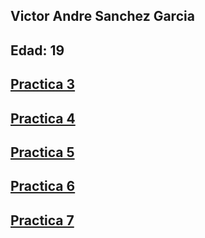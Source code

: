 Victor Andre Sanchez Garcia 
---
Edad: 19
---
[Practica 3](https://victor-sanchez-3010.github.io/WebDev_VictorSanchez/)
---
[Practica 4](https://victor-sanchez-3010.github.io/WebDev_VictorSanchez/practica-4/index.html)
---
[Practica 5](https://victor-sanchez-3010.github.io/WebDev_VictorSanchez/practica-5/index.html)
---
[Practica 6](https://victor-sanchez-3010.github.io/WebDev_VictorSanchez/practica-6/index.html)
---
[Practica 7](https://victor-sanchez-3010.github.io/WebDev_VictorSanchez/practica-7/index.html)
---